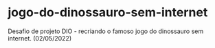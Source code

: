 # jogo-do-dinossauro-sem-internet
Desafio de projeto DIO - recriando o famoso jogo do dinossauro sem internet. (02/05/2022)
